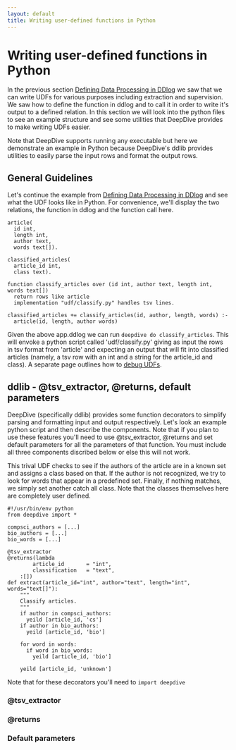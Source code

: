 ```yaml
---
layout: default
title: Writing user-defined functions in Python
---
```


# Writing user-defined functions in Python

In the previous section [Defining Data Processing in DDlog](writing-dataflow-ddlog.md) we saw that we can write UDFs for various purposes including extraction and supervision.  We saw how to define the function in ddlog and to call it in order to write it's output to a defined relation.  In this section we will look into the python files to see an example structure and see some utilities that DeepDive provides to make writing UDFs easier.  


Note that DeepDive supports running any executable but here we demonstrate an example in Python because DeepDive's ddlib provides utilities to easily parse the input rows and format the output rows.


## General Guidelines

Let's continue the example from [Defining Data Processing in DDlog](writing-dataflow-ddlog.md) and see what the UDF looks like in Python.  For convenience, we'll display the two relations, the function in ddlog and the function call here.

```
article(
  id int,
  length int,
  author text,
  words text[]).
  
classified_articles(
  article_id int,
  class text).
  
function classify_articles over (id int, author text, length int, words text[])
  return rows like article
  implementation "udf/classify.py" handles tsv lines.
  
classified_articles += classify_articles(id, author, length, words) :-
  article(id, length, author words)
```

Given the above app.ddlog we can run `deepdive do classify_articles`.  This will envoke a python script called 'udf/classify.py' giving as input the rows in tsv format from 'article' and expecting an output that will fit into classified articles (namely, a tsv row with an int and a string for the article_id and class).  A separate page outlines how to [debug UDFs](debugging-udf.md).  

## ddlib - @tsv_extractor, @returns, default parameters

DeepDive (specifically ddlib) provides some function decorators to simplify parsing and formatting input and output respectively.  Let's look an example python script and then describe the components.  Note that if you plan to use these features you'll need to use @tsv_extractor, @returns and set default parameters for all the parameters of that function.  You must include all three components discribed below or else this will not work.

This trival UDF checks to see if the authors of the article are in a known set and assigns a class based on that.  If the author is not recognized, we try to look for words that appear in a predefined set.  Finally, if nothing matches, we simply set another catch all class.  Note that the classes themselves here are completely user defined.

```
#!/usr/bin/env python
from deepdive import *

compsci_authors = [...]
bio_authors = [...]
bio_words = [...]

@tsv_extractor
@returns(lambda
        article_id       = "int",
        classification   = "text", 
    :[])
def extract(article_id="int", author="text", length="int", words="text[]"):
    """
    Classify articles.
    """
    if author in compsci_authors:
      yeild [article_id, 'cs']
    if author in bio_authors:
      yeild [article_id, 'bio']

    for word in words:
      if word in bio_words:
        yeild [article_id, 'bio']
      
    yeild [article_id, 'unknown']
```

Note that for these decorators you'll need to `import deepdive`

### @tsv_extractor


### @returns


### Default parameters
